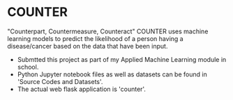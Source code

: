 # COUNTER
"Counterpart, Countermeasure, Counteract"
COUNTER uses machine learning models to predict the likelihood of a person having a disease/cancer based on the data that have been input.

- Submtted this project as part of my Applied Machine Learning module in school. 
- Python Jupyter notebook files as well as datasets can be found in 'Source Codes and Datasets'.
- The actual web flask application is 'counter'. 
